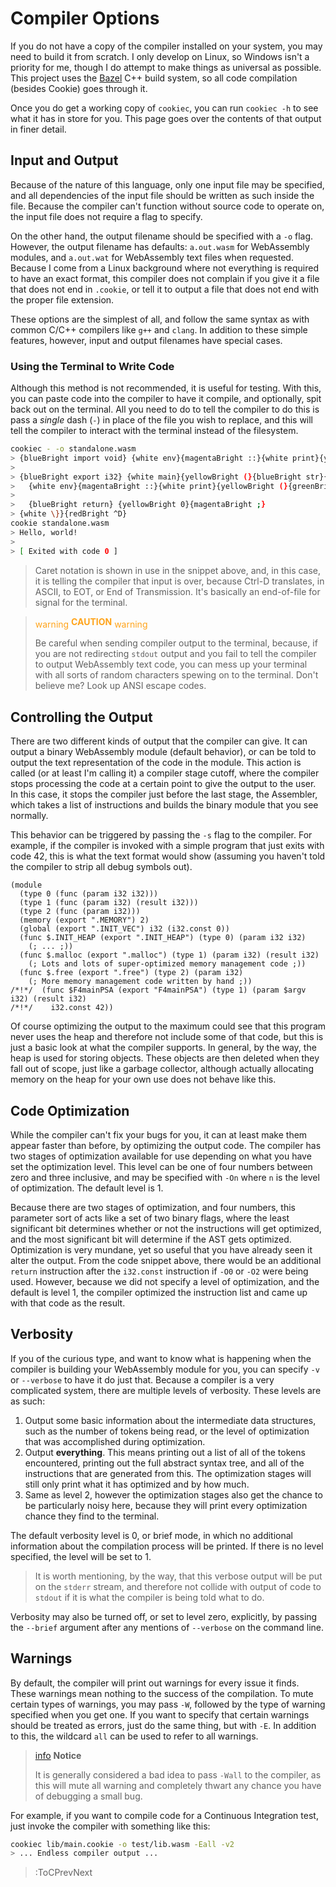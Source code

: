 # Compiler Options

If you do not have a copy of the compiler installed on your system, you may need
to build it from scratch. I only develop on Linux, so Windows isn't a priority
for me, though I do attempt to make things as universal as possible. This
project uses the
[Bazel](https://docs.bazel.build/versions/master/bazel-overview.html) C++ build
system, so all code compilation (besides Cookie) goes through it.

Once you do get a working copy of `cookiec`, you can run `cookiec -h` to see
what it has in store for you. This page goes over the contents of that output in
finer detail.

## Input and Output

Because of the nature of this language, only one input file may be specified,
and all dependencies of the input file should be written as such inside the
file. Because the compiler can't function without source code to operate on, the
input file does not require a flag to specify.

On the other hand, the output filename should be specified with a `-o` flag.
However, the output filename has defaults: `a.out.wasm` for WebAssembly modules,
and `a.out.wat` for WebAssembly text files when requested. Because I come from a
Linux background where not everything is required to have an exact format, this
compiler does not complain if you give it a file that does not end in `.cookie`,
or tell it to output a file that does not end with the proper file extension.

These options are the simplest of all, and follow the same syntax as with common
C/C++ compilers like `g++` and `clang`. In addition to these simple features,
however, input and output filenames have special cases.

### Using the Terminal to Write Code

Although this method is not recommended, it is useful for testing. With this,
you can paste code into the compiler to have it compile, and optionally, spit
back out on the terminal. All you need to do to tell the compiler to do this is
pass a *single* dash (`-`) in place of the file you wish to replace, and this
will tell the compiler to interact with the terminal instead of the filesystem.

```bash
cookiec - -o standalone.wasm
> {blueBright import void} {white env}{magentaBright ::}{white print}{yellowBright (}{blueBright str}{yellowBright )}{magentaBright ;}
> 
> {blueBright export i32} {white main}{yellowBright (}{blueBright str}{white [] argv}{yellowBright )} {white \{}
>   {white env}{magentaBright ::}{white print}{yellowBright (}{greenBright "Hello, world!"}{yellowBright )}{magentaBright ;}
>   
>   {blueBright return} {yellowBright 0}{magentaBright ;}
> {white \}}{redBright ^D}
cookie standalone.wasm
> Hello, world!
> 
> [ Exited with code 0 ]
```

> Caret notation is shown in use in the snippet above, and, in this case, it is
> telling the compiler that input is over, because Ctrl-D translates, in ASCII,
> to EOT, or End of Transmission. It's basically an end-of-file for signal for
> the terminal.

> <span class="icon-font" style="vertical-align: sub; color: #ffa41b">warning</span>
> <span style="color: #ffa41b;">**CAUTION**</span>
> <span class="icon-font" style="vertical-align: sub; color: #ffa41b">warning</span>
> 
> Be careful when sending compiler output to the terminal, because, if you are
> not redirecting `stdout` output and you fail to tell the compiler to output
> WebAssembly text code, you can mess up your terminal with all sorts of random
> characters spewing on to the terminal. Don't believe me? Look up ANSI escape
> codes.

## Controlling the Output

There are two different kinds of output that the compiler can give. It can
output a binary WebAssembly module (default behavior), or can be told to output
the text representation of the code in the module. This action is called (or at
least I'm calling it) a compiler stage cutoff, where the compiler stops
processing the code at a certain point to give the output to the user. In this
case, it stops the compiler just before the last stage, the Assembler, which
takes a list of instructions and builds the binary module that you see normally.

This behavior can be triggered by passing the `-s` flag to the compiler. For
example, if the compiler is invoked with a simple program that just exits with
code 42, this is what the text format would show (assuming you haven't told the
compiler to strip all debug symbols out).

```wasm | compiler-out.wat
(module
  (type 0 (func (param i32 i32)))
  (type 1 (func (param i32) (result i32)))
  (type 2 (func (param i32)))
  (memory (export ".MEMORY") 2)
  (global (export ".INIT_VEC") i32 (i32.const 0))
  (func $.INIT_HEAP (export ".INIT_HEAP") (type 0) (param i32 i32)
    (; ... ;))
  (func $.malloc (export ".malloc") (type 1) (param i32) (result i32)
    (; Lots and lots of super-optimized memory management code ;))
  (func $.free (export ".free") (type 2) (param i32)
    (; More memory management code written by hand ;))
/*!*/  (func $F4mainPSA (export "F4mainPSA") (type 1) (param $argv i32) (result i32)
/*!*/    i32.const 42))
```

Of course optimizing the output to the maximum could see that this program never
uses the heap and therefore not include some of that code, but this is just a
basic look at what the compiler supports. In general, by the way, the heap is
used for storing objects. These objects are then deleted when they fall out of
scope, just like a garbage collector, although actually allocating memory on the
heap for your own use does not behave like this.

## Code Optimization

While the compiler can't fix your bugs for you, it can at least make them appear
faster than before, by optimizing the output code. The compiler has two stages
of optimization available for use depending on what you have set the
optimization level. This level can be one of four numbers between zero and three
inclusive, and may be specified with `-On` where `n` is the level of
optimization. The default level is 1.

Because there are two stages of optimization, and four numbers, this parameter
sort of acts like a set of two binary flags, where the least significant bit
determines whether or not the instructions will get optimized, and the most
significant bit will determine if the AST gets optimized. Optimization is very
mundane, yet so useful that you have already seen it alter the output. From the
code snippet above, there would be an additional `return` instruction after the
`i32.const` instruction if `-O0` or `-O2` were being used. However, because we
did not specify a level of optimization, and the default is level 1, the
compiler optimized the instruction list and came up with that code as the
result.

## Verbosity

If you of the curious type, and want to know what is happening when the compiler
is building your WebAssembly module for you, you can specify `-v` or `--verbose`
to have it do just that. Because a compiler is a very complicated system, there
are multiple levels of verbosity. These levels are as such:

1. Output some basic information about the intermediate data structures, such as
   the number of tokens being read, or the level of optimization that was
   accomplished during optimization.
2. Output **everything**. This means printing out a list of all of the tokens
   encountered, printing out the full abstract syntax tree, and all of the
   instructions that are generated from this. The optimization stages will still
   only print what it has optimized and by how much.
3. Same as level 2, however the optimization stages also get the chance to be
   particularly noisy here, because they will print every optimization chance
   they find to the terminal.

The default verbosity level is 0, or brief mode, in which no additional
information about the compilation process will be printed. If there is no level
specified, the level will be set to 1.

> It is worth mentioning, by the way, that this verbose output will be put on
> the `stderr` stream, and therefore not collide with output of code to `stdout`
> if it is what the compiler is being told what to do.

Verbosity may also be turned off, or set to level zero, explicitly, by passing
the `--brief` argument after any mentions of `--verbose` on the command line.

## Warnings

By default, the compiler will print out warnings for every issue it finds. These
warnings mean nothing to the success of the compilation. To mute certain types
of warnings, you may pass `-W`, followed by the type of warning specified when
you get one. If you want to specify that certain warnings should be treated as
errors, just do the same thing, but with `-E`. In addition to this, the wildcard
`all` can be used to refer to all warnings.

> [info](:Icon) **Notice**
> 
> It is generally considered a bad idea to pass `-Wall` to the compiler, as this
> will mute all warning and completely thwart any chance you have of debugging
> a small bug.

For example, if you want to compile code for a Continuous Integration test, just
invoke the compiler with something like this:

```bash
cookiec lib/main.cookie -o test/lib.wasm -Eall -v2
> ... Endless compiler output ...
```

> :ToCPrevNext


